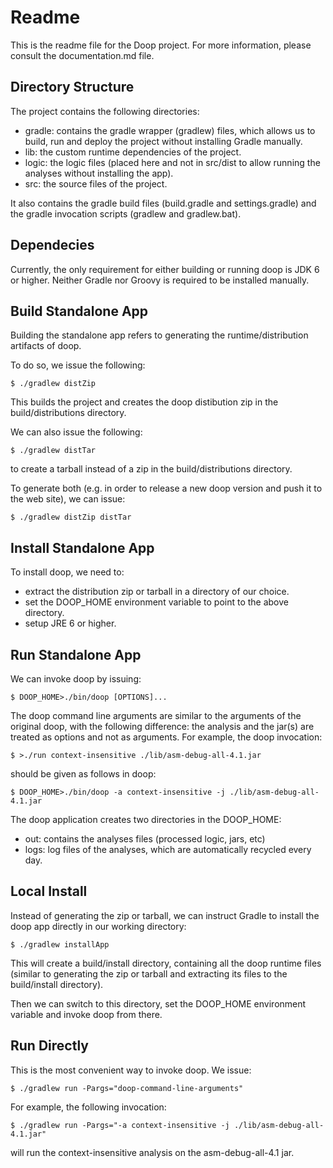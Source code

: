 # Readme

This is the readme file for the Doop project. For more information, please consult the
documentation.md file.

## Directory Structure


The project contains the following directories:

* gradle: contains the gradle wrapper (gradlew) files, which allows us to build, run and deploy the project without installing Gradle manually.
* lib: the custom runtime dependencies of the project.
* logic: the logic files (placed here and not in src/dist to allow running the analyses without installing the app).
* src: the source files of the project.

It also contains the gradle build files (build.gradle and settings.gradle) and the gradle invocation scripts (gradlew and gradlew.bat).

## Dependecies


Currently, the only requirement for either building or running doop is JDK 6 or higher. Neither Gradle nor Groovy is required to be installed manually.

## Build Standalone App

Building the standalone app refers to generating the runtime/distribution artifacts of doop.

To do so, we issue the following:

    $ ./gradlew distZip

This builds the project and creates the doop distibution zip in the build/distributions directory.

We can also issue the following:

    $ ./gradlew distTar

to create a tarball instead of a zip in the build/distributions directory.

To generate both (e.g. in order to release a new doop version and push it to the web site), we can issue:

    $ ./gradlew distZip distTar

## Install Standalone App

To install doop, we need to:

* extract the distribution zip or tarball in a directory of our choice.
* set the DOOP_HOME environment variable to point to the above directory.
* setup JRE 6 or higher.

## Run Standalone App

We can invoke doop by issuing:

    $ DOOP_HOME>./bin/doop [OPTIONS]...

The doop command line arguments are similar to the arguments of the original doop, with the following difference: the
analysis and the jar(s) are treated as options and not as arguments. For example, the doop invocation:

    $ >./run context-insensitive ./lib/asm-debug-all-4.1.jar

should be given as follows in doop:

    $ DOOP_HOME>./bin/doop -a context-insensitive -j ./lib/asm-debug-all-4.1.jar

The doop application creates two directories in the DOOP_HOME:

* out: contains the analyses files (processed logic, jars, etc)
* logs: log files of the analyses, which are automatically recycled every day.

## Local Install

Instead of generating the zip or tarball, we can instruct Gradle to install the doop app directly in our working directory:

    $ ./gradlew installApp

This will create a build/install directory, containing all the doop runtime files (similar to generating the zip or tarball and extracting its files to the build/install directory).

Then we can switch to this directory, set the DOOP_HOME environment variable and invoke doop from there.

## Run Directly

This is the most convenient way to invoke doop. We issue:

    $ ./gradlew run -Pargs="doop-command-line-arguments"

For example, the following invocation:

    $ ./gradlew run -Pargs="-a context-insensitive -j ./lib/asm-debug-all-4.1.jar"

will run the context-insensitive analysis on the asm-debug-all-4.1 jar.
